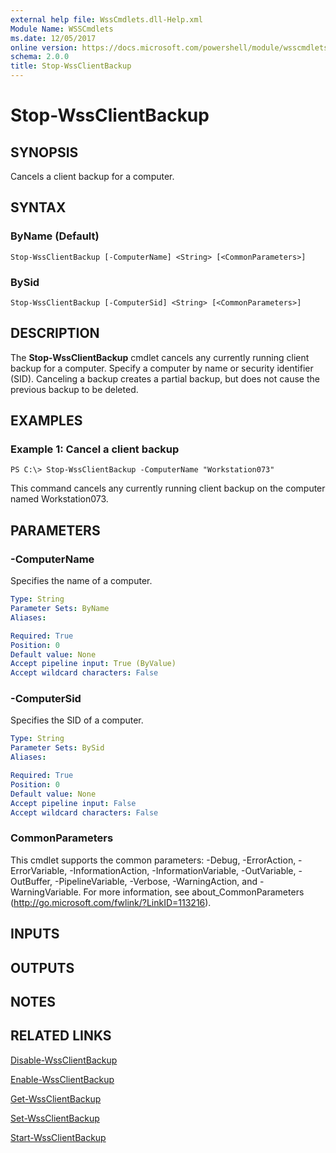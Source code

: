 ```yaml
---
external help file: WssCmdlets.dll-Help.xml
Module Name: WSSCmdlets
ms.date: 12/05/2017
online version: https://docs.microsoft.com/powershell/module/wsscmdlets/stop-wssclientbackup?view=windowsserver2012r2-ps&wt.mc_id=ps-gethelp
schema: 2.0.0
title: Stop-WssClientBackup
---
```


# Stop-WssClientBackup

## SYNOPSIS
Cancels a client backup for a computer.

## SYNTAX

### ByName (Default)
```
Stop-WssClientBackup [-ComputerName] <String> [<CommonParameters>]
```

### BySid
```
Stop-WssClientBackup [-ComputerSid] <String> [<CommonParameters>]
```

## DESCRIPTION
The **Stop-WssClientBackup** cmdlet cancels any currently running client backup for a computer.
Specify a computer by name or security identifier (SID).
Canceling a backup creates a partial backup, but does not cause the previous backup to be deleted.

## EXAMPLES

### Example 1: Cancel a client backup
```
PS C:\> Stop-WssClientBackup -ComputerName "Workstation073"
```

This command cancels any currently running client backup on the computer named Workstation073.

## PARAMETERS

### -ComputerName
Specifies the name of a computer.

```yaml
Type: String
Parameter Sets: ByName
Aliases: 

Required: True
Position: 0
Default value: None
Accept pipeline input: True (ByValue)
Accept wildcard characters: False
```

### -ComputerSid
Specifies the SID of a computer.

```yaml
Type: String
Parameter Sets: BySid
Aliases: 

Required: True
Position: 0
Default value: None
Accept pipeline input: False
Accept wildcard characters: False
```

### CommonParameters
This cmdlet supports the common parameters: -Debug, -ErrorAction, -ErrorVariable, -InformationAction, -InformationVariable, -OutVariable, -OutBuffer, -PipelineVariable, -Verbose, -WarningAction, and -WarningVariable. For more information, see about_CommonParameters (http://go.microsoft.com/fwlink/?LinkID=113216).

## INPUTS

## OUTPUTS

## NOTES

## RELATED LINKS

[Disable-WssClientBackup](./Disable-WssClientBackup.md)

[Enable-WssClientBackup](./Enable-WssClientBackup.md)

[Get-WssClientBackup](./Get-WssClientBackup.md)

[Set-WssClientBackup](./Set-WssClientBackup.md)

[Start-WssClientBackup](./Start-WssClientBackup.md)

